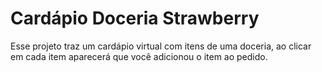 # Cardápio Doceria Strawberry

Esse projeto traz um cardápio virtual com itens de uma doceria, ao clicar em cada item aparecerá que você adicionou o item ao pedido.
